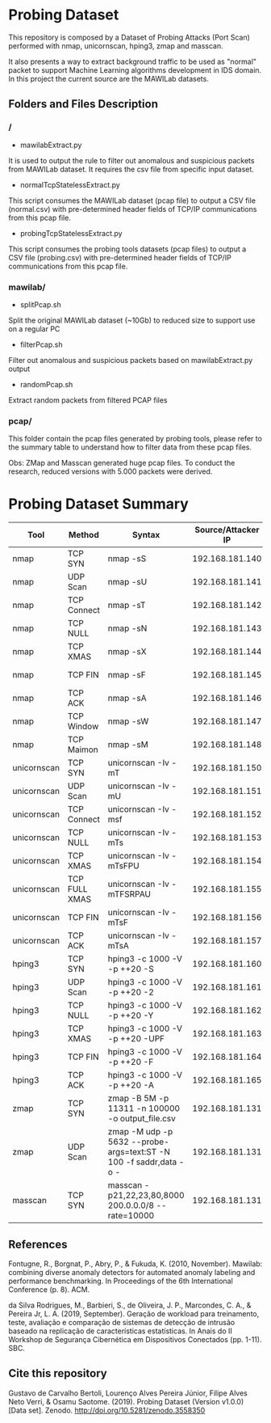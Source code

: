 # Probing Dataset
This repository is composed by a Dataset of Probing Attacks (Port Scan) performed with nmap, unicornscan, hping3, zmap and masscan.

It also presents a way to extract background traffic to be used as "normal" packet to support Machine Learning algorithms development in IDS domain. In this project the current source are the MAWILab datasets.

## Folders and Files Description

### /

- mawilabExtract.py

It is used to output the rule to filter out anomalous and suspicious packets from MAWILab dataset. It requires the csv file from specific input dataset.

- normalTcpStatelessExtract.py

This script consumes the MAWILab dataset (pcap file) to output a CSV file (normal.csv) with pre-determined header fields of TCP/IP communications from this pcap file.

- probingTcpStatelessExtract.py

This script consumes the probing tools datasets (pcap files) to output a CSV file (probing.csv) with pre-determined header fields of TCP/IP communications from this pcap file.


### mawilab/

- splitPcap.sh

Split the original MAWILab dataset (~10Gb) to reduced size to support use on a regular PC

- filterPcap.sh

Filter out anomalous and suspicious packets based on mawilabExtract.py output

- randomPcap.sh

Extract random packets from filtered PCAP files

### pcap/

This folder contain the pcap files generated by probing tools, please refer to the summary table to understand how to filter data from these pcap files.

Obs: ZMap and Masscan generated huge pcap files. To conduct the research, reduced versions with 5.000 packets were derived.

# Probing Dataset Summary

|Tool	|	Method	|	Syntax	|	Source/Attacker IP	|	Destination IP	|	Target Environment	|	Target Port |
|---|---|---|---|---|---|---|
|nmap	|TCP SYN	|nmap -sS 	|192.168.181.140	|192.168.181.1	|Host VM (Windows)|N/A|	
|nmap	|UDP Scan	|nmap -sU 	|192.168.181.141	|192.168.181.1	|Host VM (Windows)|N/A|	
|nmap	|TCP Connect	|nmap -sT	|192.168.181.142	|192.168.181.1	|Host VM (Windows)|N/A|	
|nmap	|TCP NULL	|nmap -sN	|192.168.181.143	|192.168.181.1	|Host VM (Windows)|N/A|	
|nmap	|TCP XMAS	|nmap -sX	|192.168.181.144	|192.168.181.1	|Host VM (Windows)|N/A|	
|nmap	|TCP FIN	|nmap -sF	|192.168.181.145	|192.168.181.1	|Host VM (Windows)|N/A|	
|nmap	|TCP ACK	|nmap -sA	|192.168.181.146	|192.168.181.1	|Host VM (Windows)|N/A|	
|nmap	|TCP Window	|nmap -sW	|192.168.181.147	|192.168.181.1	|Host VM (Windows)|N/A|	
|nmap	|TCP Maimon	|nmap -sM	|192.168.181.148	|192.168.181.1	|Host VM (Windows)|N/A|	
|unicornscan	|TCP SYN	|unicornscan -Iv -mT	|192.168.181.150	|192.168.181.1	|Host VM (Windows)|N/A|	
|unicornscan	|UDP Scan	|unicornscan -Iv -mU	|192.168.181.151	|192.168.181.1	|Host VM (Windows)|N/A|	
|unicornscan	|TCP Connect	|unicornscan -Iv -msf	|192.168.181.152	|192.168.181.1	|Host VM (Windows)|N/A|	
|unicornscan	|TCP NULL	|unicornscan -Iv -mTs	|192.168.181.153	|192.168.181.1	|Host VM (Windows)|N/A|	
|unicornscan	|TCP XMAS	|unicornscan -Iv -mTsFPU	|192.168.181.154	|192.168.181.1	|Host VM (Windows)|N/A|	
|unicornscan	|TCP FULL XMAS	|unicornscan -Iv -mTFSRPAU	|192.168.181.155	|192.168.181.1	|Host VM (Windows)|N/A|	
|unicornscan	|TCP FIN	|unicornscan -Iv -mTsF	|192.168.181.156	|192.168.181.1	|Host VM (Windows)	|N/A|
|unicornscan	|TCP ACK	|unicornscan -Iv -mTsA	|192.168.181.157	|192.168.181.1	|Host VM (Windows)	|N/A|	
|hping3	|TCP SYN	|hping3 -c 1000 -V -p ++20 -S	|192.168.181.160	|192.168.181.1	|Host VM (Windows)	|> 20|
|hping3	|UDP Scan	|hping3 -c 1000 -V -p ++20 -2	|192.168.181.161	|192.168.181.1	|Host VM (Windows)	|> 20|
|hping3	|TCP NULL	|hping3 -c 1000 -V -p ++20 -Y	|192.168.181.162	|192.168.181.1	|Host VM (Windows)	|> 20|
|hping3	|TCP XMAS	|hping3 -c 1000 -V -p ++20 -UPF	|192.168.181.163	|192.168.181.1	|Host VM (Windows)	|> 20|
|hping3	|TCP FIN	|hping3 -c 1000 -V -p ++20 -F	|192.168.181.164	|192.168.181.1	|Host VM (Windows)	|> 20|
|hping3	|TCP ACK	|hping3 -c 1000 -V -p ++20 -A	|192.168.181.165	|192.168.181.1	|Host VM (Windows)	|> 20|
|zmap	|TCP SYN	|zmap -B 5M -p 11311 -n 100000 -o output_file.csv	|192.168.181.131	|Random	|Internet	|11311 (ROS)|
|zmap	|UDP Scan	|zmap -M udp -p 5632 --probe-args=text:ST -N 100 -f saddr,data -o -	|192.168.181.131	|Random	|Internet	|5632 (PCAnywhere)|
|masscan	|TCP SYN	|masscan -p21,22,23,80,8000 200.0.0.0/8 --rate=10000	|192.168.181.131	|200.0.0.0/8	|Internet	|21, 22, 23, 80, 8000|

## References

Fontugne, R., Borgnat, P., Abry, P., & Fukuda, K. (2010, November). Mawilab: combining diverse anomaly detectors for automated anomaly labeling and performance benchmarking. In Proceedings of the 6th International Conference (p. 8). ACM.

da Silva Rodrigues, M., Barbieri, S., de Oliveira, J. P., Marcondes, C. A., & Pereira Jr, L. A. (2019, September). Geração de workload para treinamento, teste, avaliação e comparação de sistemas de detecção de intrusão baseado na replicação de características estatísticas. In Anais do II Workshop de Segurança Cibernética em Dispositivos Conectados (pp. 1-11). SBC.

## Cite this repository

Gustavo de Carvalho Bertoli, Lourenço Alves Pereira Júnior, Filipe Alves Neto Verri, & Osamu Saotome. (2019). Probing Dataset (Version v1.0.0) [Data set]. Zenodo. http://doi.org/10.5281/zenodo.3558350

